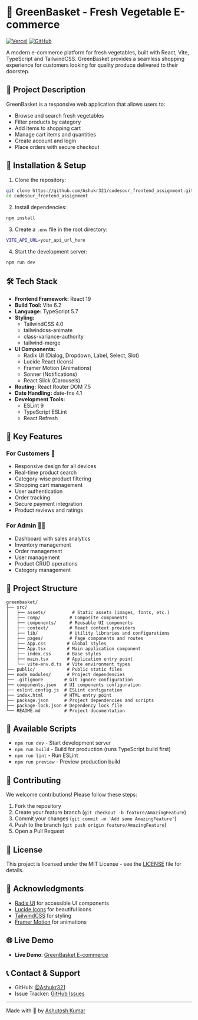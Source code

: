 # 🥬 GreenBasket - Fresh Vegetable E-commerce

[![Vercel](https://img.shields.io/badge/Deployed%20on-Vercel-black)](https://codesour-frontend-assignment.vercel.app/)
[![GitHub](https://img.shields.io/github/license/Ashukr321/codesour_frontend_assignment)](https://github.com/Ashukr321/codesour_frontend_assignment)

A modern e-commerce platform for fresh vegetables, built with React, Vite, TypeScript and TailwindCSS. GreenBasket provides a seamless shopping experience for customers looking for quality produce delivered to their doorstep.

## 📝 Project Description

GreenBasket is a responsive web application that allows users to:
- Browse and search fresh vegetables
- Filter products by category
- Add items to shopping cart
- Manage cart items and quantities 
- Create account and login
- Place orders with secure checkout

## 🚀 Installation & Setup

1. Clone the repository:
```bash
git clone https://github.com/Ashukr321/codesour_frontend_assignment.git
cd codesour_frontend_assignment
```

2. Install dependencies:
```bash
npm install
```

3. Create a `.env` file in the root directory:
```bash
VITE_API_URL=your_api_url_here
```

4. Start the development server:
```bash
npm run dev
```

## 🛠️ Tech Stack

- **Frontend Framework:** React 19
- **Build Tool:** Vite 6.2
- **Language:** TypeScript 5.7
- **Styling:** 
  - TailwindCSS 4.0
  - tailwindcss-animate
  - class-variance-authority
  - tailwind-merge
- **UI Components:**
  - Radix UI (Dialog, Dropdown, Label, Select, Slot)
  - Lucide React (Icons)
  - Framer Motion (Animations)
  - Sonner (Notifications)
  - React Slick (Carousels)
- **Routing:** React Router DOM 7.5
- **Date Handling:** date-fns 4.1
- **Development Tools:**
  - ESLint 9
  - TypeScript ESLint
  - React Refresh

## 🌟 Key Features

### For Customers 👥
- Responsive design for all devices
- Real-time product search
- Category-wise product filtering
- Shopping cart management
- User authentication
- Order tracking
- Secure payment integration
- Product reviews and ratings

### For Admin 👨‍💼
- Dashboard with sales analytics
- Inventory management
- Order management
- User management
- Product CRUD operations
- Category management

## 📁 Project Structure

```
greenbasket/
├── src/
│   ├── assets/          # Static assets (images, fonts, etc.)
│   ├── comp/           # Composite components
│   ├── components/     # Reusable UI components
│   ├── context/        # React context providers
│   ├── lib/            # Utility libraries and configurations
│   ├── pages/          # Page components and routes
│   ├── App.css        # Global styles
│   ├── App.tsx        # Main application component
│   ├── index.css      # Base styles
│   ├── main.tsx       # Application entry point
│   └── vite-env.d.ts  # Vite environment types
├── public/            # Public static files
├── node_modules/      # Project dependencies
├── .gitignore        # Git ignore configuration
├── components.json   # UI components configuration
├── eslint.config.js  # ESLint configuration
├── index.html        # HTML entry point
├── package.json      # Project dependencies and scripts
├── package-lock.json # Dependency lock file
└── README.md         # Project documentation
```

## 🔧 Available Scripts

- `npm run dev` - Start development server
- `npm run build` - Build for production (runs TypeScript build first)
- `npm run lint` - Run ESLint
- `npm run preview` - Preview production build

## 🤝 Contributing

We welcome contributions! Please follow these steps:

1. Fork the repository
2. Create your feature branch (`git checkout -b feature/AmazingFeature`)
3. Commit your changes (`git commit -m 'Add some AmazingFeature'`)
4. Push to the branch (`git push origin feature/AmazingFeature`)
5. Open a Pull Request

## 📄 License

This project is licensed under the MIT License - see the [LICENSE](LICENSE) file for details.

## 🙏 Acknowledgments

- [Radix UI](https://www.radix-ui.com/) for accessible UI components
- [Lucide Icons](https://lucide.dev/) for beautiful icons
- [TailwindCSS](https://tailwindcss.com/) for styling
- [Framer Motion](https://www.framer.com/motion/) for animations

## 🌐 Live Demo

- **Live Demo**: [GreenBasket E-commerce](https://codesour-frontend-assignment.vercel.app/)

## 📞 Contact & Support

- GitHub: [@Ashukr321](https://github.com/Ashukr321)
- Issue Tracker: [GitHub Issues](https://github.com/Ashukr321/codesour_frontend_assignment/issues)

---
Made with 💚 by [Ashutosh Kumar](https://github.com/Ashukr321)



